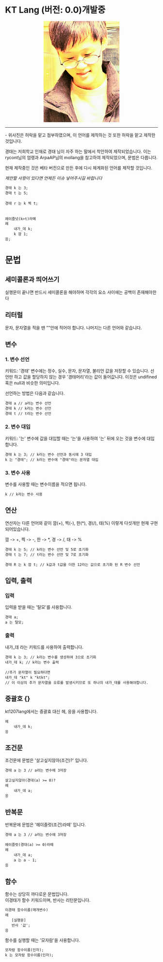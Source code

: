 # KT Lang (버전: 0.0)개발중

<div align="center">
    <img src="./kt.jpeg" width="250px" />   
</div>

<hr />
- 위사진은 허락을 맡고 첨부하였으며, 이 언어를 제작하는 것 또한 허락을 맡고 제작한것입니다.

경태는 저희학교 인재로 경태 님이 자주 하는 말에서 착안하여 제작되었습니다. 이는 rycont님의 엄랭과 ArpaAP님의 mollang을 참고하여 제작되었으며, 문법은 다릅니다.

현재 제작중인 것은 베타 버전으로 만든 후에 다시 체계화된 언어를 제작할 것입니다.

_제안할 사항이 있다면 언제든 이슈 넣어주시길 바랍니다_

```txt
경태 k 는 3;
경태 t 는 5;

경태 r 는 k 찍 t;


헤이즐넛(k>t)라뗴
헤
    내가_데 k;
    k 깜 1;
응;

```

# 문법

## 세미콜론과 띄어쓰기

실행문이 끝나면 반드시 세미콜론을 해야하며 각각의 요소 사이에는 공백이 존재해야한다

## 리터럴

문자, 문자열을 적을 땐 ""안에 적어야 합니다.
나머지는 다른 언어와 같습니다.

## 변수

### 1. 변수 선언

키워드: '경태'
변수에는 정수, 실수, 문자, 문자열, 불리언 값을 저장할 수 있습니다.
선언만 하고 값을 할당하지 않는 경우 '경태머리'라는 값이 들어값니다. 이것은 undifined 혹은 null과 비슷한 의미입니다.

선언하는 방법은 다음과 같습니다.

    경태 a // a라는 변수 선언
    경태 k // k라는 변수 선언
    경태 t // t라는 변수 선언

### 2. 변수 대입

키워드: '는'
변수에 값을 대입할 때는 '는'을 사용하여 '는' 뒤에 오는 것을 변수에 대입합니다.

    경태 k 는 3; // k라는 변수 선언과 동시에 3 대입
    k 는 "경태"; // k라는 변수에 "경태"라는 문자열 대입

### 3. 변수 사용

변수를 사용할 때는 변수이름을 적으면 됩니다.

    k // k라는 변수 사용

## 연산

연산자는 다른 언어와 같이 깜(+), 찍(-), 한(\*), 경(/), 태(%) 이렇게 다섯개만 현재 구현되어있습니다.

깜 -> +, 찍 -> -, 한 -> \*, 경 -> /, 태 -> %

    경태 k 는 5; // k라는 변수 선언 및 5로 초기화
    경태 t 는 7; // t라는 변수 선언 및 7로 초기화

    경태 R 는 k 깜 t; // k값과 t값을 더한 12라는 값으로 초기화 된 R 변수 선언

## 입력, 출력

### 입력

입력을 받을 때는 '탈모'를 사용합니다.

    경태 a;
    a 는 탈모;

### 출력

내가\_데 라는 키워드를 사용하여 출력합니다.

    경태 k 는 3; // k라는 변수를 생성하여 3으로 초기화
    내가_데 k; // k라는 변수 출력

    //추가 문자열이 필요하다면
    내가_데 "kt" k "ktkt";
    // 이 이상의 추가 문자열을 오류를 발생시키므로 또 하나의 내가_데를 사용해야합니다.

## 중괄호 {}

kt1207lang에서는 중괄효 대신 헤, 응을 사용합니다.

    헤
        내가_데 k;
    응

## 조건문

조건문에 문법은 '살고싶지않아(조건)?' 입니다.

    경태 a 는 3 // a라는 변수에 3저장

    살고싶지않아(경대(a) >= 0)?
    헤
        내가_데 a;
    응

## 반복문

반복문에 문법은 '헤이즐럿(조건)라떼' 입니다.

    경태 a 는 3 // a라는 변수에 3저장

    헤이즐럿(경대(a) >= 0)라떼
    헤
        내가_데 a;
        a 는 a - 1;
    응

## 함수

함수는 상당히 까다로운 문법입니다.  
이경태가 함수 키워드이며, 반사는 리턴문입니다.

```txt
이경태 함수이름(매개변수)
헤
   [실행문]
   반사 '값';
응
```

함수를 실행할 때는 '모자람'을 사용합니다.

```txt
모자람 함수이름(인자);
k 는 모자람 함수이름(인자);
```
